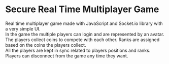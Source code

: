 # Secure Real Time Multiplayer Game

Real time multiplayer game made with JavaScript and Socket.io library with a very simple UI.<br/>
In the game the multiple players can login and are represented by an avatar.<br/>
The players collect coins to compete with each other. Ranks are assigned based on the coins the players collect.<br/>
All the players are kept in sync related to players positions and ranks.<br/>
Players can disconnect from the game any time they want.